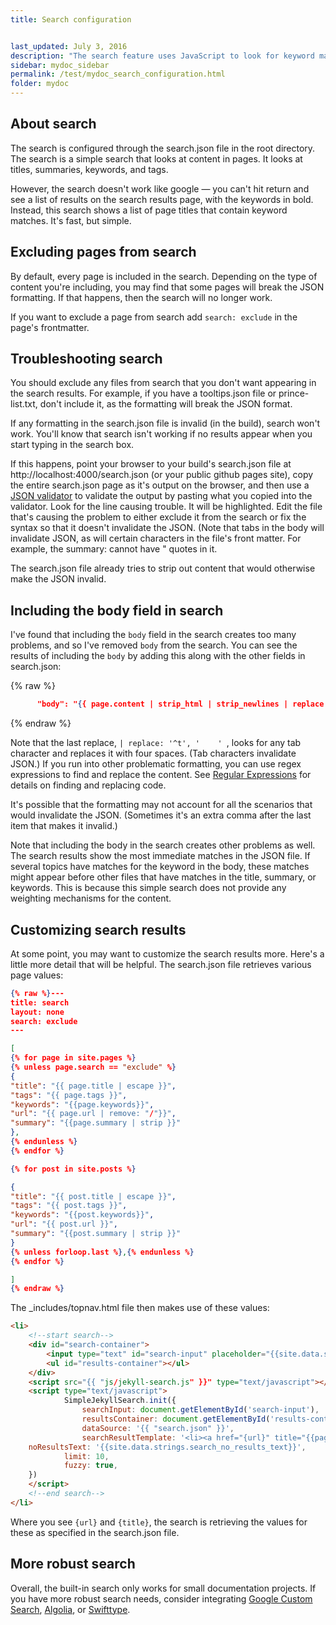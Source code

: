 ```yaml
---
title: Search configuration


last_updated: July 3, 2016
description: "The search feature uses JavaScript to look for keyword matches in a JSON file. The results show instant matches, but it doesn't provide a search results page like Google. Also, sometimes invalid formatting can break the JSON file."
sidebar: mydoc_sidebar
permalink: /test/mydoc_search_configuration.html
folder: mydoc
---
```


## About search
The search is configured through the search.json file in the root directory. The search is a simple search that looks at content in pages. It looks at titles, summaries, keywords, and tags.

However, the search doesn't work like google &mdash; you can't hit return and see a list of results on the search results page, with the keywords in bold. Instead, this search shows a list of page titles that contain keyword matches. It's fast, but simple.

## Excluding pages from search

By default, every page is included in the search. Depending on the type of content you're including, you may find that some pages will break the JSON formatting. If that happens, then the search will no longer work.

If you want to exclude a page from search add `search: exclude` in the page's frontmatter.

## Troubleshooting search

You should exclude any files from search that you don't want appearing in the search results. For example, if you have a tooltips.json file or prince-list.txt, don't include it, as the formatting will break the JSON format.

If any formatting in the search.json file is invalid (in the build), search won't work. You'll know that search isn't working if no results appear when you start typing in the search box.

If this happens, point your browser to your build's search.json file at http://localhost:4000/search.json (or your public github pages site), copy the entire search.json page as it's output on the browser, and then use a [JSON validator](http://jsonlint.com/) to validate the output by pasting what you copied into the validator. Look for the line causing trouble.  It will be highlighted. Edit the file that's causing the problem to either exclude it from the search or fix the syntax so that it doesn't invalidate the JSON. (Note that tabs in the body will invalidate JSON, as will certain characters in the file's front matter.  For example, the summary: cannot have " quotes in it.

The search.json file already tries to strip out content that would otherwise make the JSON invalid.

## Including the body field in search

I've found that including the `body` field in the search creates too many problems, and so I've removed `body` from the search. You can see the results of including the `body` by adding this along with the other fields in search.json:

{% raw %}
```json
      "body": "{{ page.content | strip_html | strip_newlines | replace: '\', '\\\\' | replace: '"', '\\"' | replace: '	', '    '  }}",
```
{% endraw %}

Note that the last replace, `| replace: '^t', '    ' `, looks for any tab character and replaces it with four spaces. (Tab characters invalidate JSON.) If you run into other problematic formatting, you can use regex expressions to find and replace the content. See [Regular Expressions](http://www.ultraedit.com/support/tutorials_power_tips/ultraedit/regular_expressions.html) for details on finding and replacing code.

It's possible that the formatting may not account for all the scenarios that would invalidate the JSON. (Sometimes it's an extra comma after the last item that makes it invalid.)

Note that including the body in the search creates other problems as well. The search results show the most immediate matches in the JSON file. If several topics have matches for the keyword in the body, these matches might appear before other files that have matches in the title, summary, or keywords. This is because this simple search does not provide any weighting mechanisms for the content.

## Customizing search results

At some point, you may want to customize the search results more. Here's a little more detail that will be helpful. The search.json file retrieves various page values:

```json
{% raw %}---
title: search
layout: none
search: exclude
---

[
{% for page in site.pages %}
{% unless page.search == "exclude" %}
{
"title": "{{ page.title | escape }}",
"tags": "{{ page.tags }}",
"keywords": "{{page.keywords}}",
"url": "{{ page.url | remove: "/"}}",
"summary": "{{page.summary | strip }}"
},
{% endunless %}
{% endfor %}

{% for post in site.posts %}

{
"title": "{{ post.title | escape }}",
"tags": "{{ post.tags }}",
"keywords": "{{post.keywords}}",
"url": "{{ post.url }}",
"summary": "{{post.summary | strip }}"
}
{% unless forloop.last %},{% endunless %}
{% endfor %}

]
{% endraw %}
```

The \_includes/topnav.html file then makes use of these values:

```html
<li>
    <!--start search-->
    <div id="search-container">
        <input type="text" id="search-input" placeholder="{{site.data.strings.search_placeholder_text}}">
        <ul id="results-container"></ul>
    </div>
    <script src="{{ "js/jekyll-search.js" }}" type="text/javascript"></script>
    <script type="text/javascript">
            SimpleJekyllSearch.init({
                searchInput: document.getElementById('search-input'),
                resultsContainer: document.getElementById('results-container'),
                dataSource: '{{ "search.json" }}',
                searchResultTemplate: '<li><a href="{url}" title="{{page.title | replace: "'", "\"}}">{title}</a></li>',
    noResultsText: '{{site.data.strings.search_no_results_text}}',
            limit: 10,
            fuzzy: true,
    })
    </script>
    <!--end search-->
</li>
```

Where you see `{url}` and `{title}`, the search is retrieving the values for these as specified in the search.json file.

## More robust search

Overall, the built-in search only works for small documentation projects. If you have more robust search needs, consider integrating [Google Custom Search](https://cse.google.com/cse/), [Algolia](http://algolia.com), or [Swifttype](http://swiftype.com).


